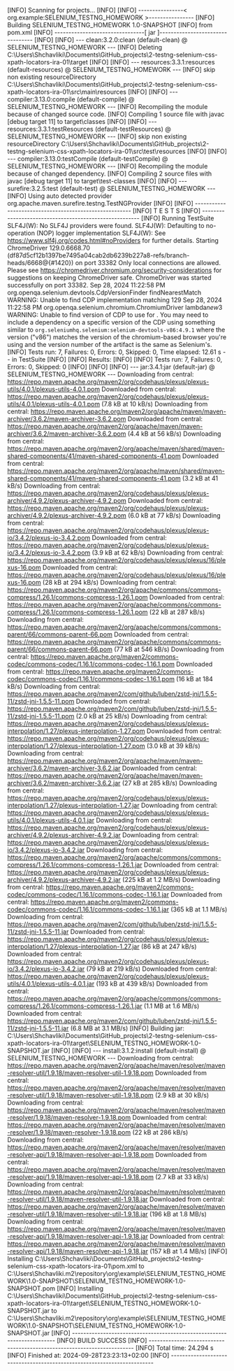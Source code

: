 [INFO] Scanning for projects...
[INFO]
[INFO] ----------------< org.example:SELENIUM_TESTNG_HOMEWORK >----------------
[INFO] Building SELENIUM_TESTNG_HOMEWORK 1.0-SNAPSHOT
[INFO]   from pom.xml
[INFO] --------------------------------[ jar ]---------------------------------
[INFO]
[INFO] --- clean:3.2.0:clean (default-clean) @ SELENIUM_TESTNG_HOMEWORK ---
[INFO] Deleting C:\Users\Shchavliki\Documents\GitHub\_projects\2-testng-selenium-css-xpath-locators-ira-01\target
[INFO]
[INFO] --- resources:3.3.1:resources (default-resources) @ SELENIUM_TESTNG_HOMEWORK ---
[INFO] skip non existing resourceDirectory C:\Users\Shchavliki\Documents\GitHub\_projects\2-testng-selenium-css-xpath-locators-ira-01\src\main\resources
[INFO]
[INFO] --- compiler:3.13.0:compile (default-compile) @ SELENIUM_TESTNG_HOMEWORK ---
[INFO] Recompiling the module because of changed source code.
[INFO] Compiling 1 source file with javac [debug target 11] to target\classes
[INFO]
[INFO] --- resources:3.3.1:testResources (default-testResources) @ SELENIUM_TESTNG_HOMEWORK ---
[INFO] skip non existing resourceDirectory C:\Users\Shchavliki\Documents\GitHub\_projects\2-testng-selenium-css-xpath-locators-ira-01\src\test\resources
[INFO]
[INFO] --- compiler:3.13.0:testCompile (default-testCompile) @ SELENIUM_TESTNG_HOMEWORK ---
[INFO] Recompiling the module because of changed dependency.
[INFO] Compiling 2 source files with javac [debug target 11] to target\test-classes
[INFO]
[INFO] --- surefire:3.2.5:test (default-test) @ SELENIUM_TESTNG_HOMEWORK ---
[INFO] Using auto detected provider org.apache.maven.surefire.testng.TestNGProvider
[INFO]
[INFO] -------------------------------------------------------
[INFO]  T E S T S
[INFO] -------------------------------------------------------
[INFO] Running TestSuite
SLF4J(W): No SLF4J providers were found.
SLF4J(W): Defaulting to no-operation (NOP) logger implementation
SLF4J(W): See https://www.slf4j.org/codes.html#noProviders for further details.
Starting ChromeDriver 129.0.6668.70 (df87d5cf12b1397be7495a04cab2db6239b227a8-refs/branch-heads/6668@{#1420}) on port 33382
Only local connections are allowed.
Please see https://chromedriver.chromium.org/security-considerations for suggestions on keeping ChromeDriver safe.
ChromeDriver was started successfully on port 33382.
Sep 28, 2024 11:22:58 PM org.openqa.selenium.devtools.CdpVersionFinder findNearestMatch
WARNING: Unable to find CDP implementation matching 129
Sep 28, 2024 11:22:58 PM org.openqa.selenium.chromium.ChromiumDriver lambda$new$3
WARNING: Unable to find version of CDP to use for . You may need to include a dependency on a specific version of the CDP using something similar to `org.seleniumhq.selenium:selenium-devtools-v86:4.9.1` where the version ("v86") matches the version of the chromium-based browser you're using and the version number of the artifact is the same as Selenium's.
[INFO] Tests run: 7, Failures: 0, Errors: 0, Skipped: 0, Time elapsed: 12.61 s -- in TestSuite
[INFO]
[INFO] Results:
[INFO]
[INFO] Tests run: 7, Failures: 0, Errors: 0, Skipped: 0
[INFO]
[INFO]
[INFO] --- jar:3.4.1:jar (default-jar) @ SELENIUM_TESTNG_HOMEWORK ---
Downloading from central: https://repo.maven.apache.org/maven2/org/codehaus/plexus/plexus-utils/4.0.1/plexus-utils-4.0.1.pom
Downloaded from central: https://repo.maven.apache.org/maven2/org/codehaus/plexus/plexus-utils/4.0.1/plexus-utils-4.0.1.pom (7.8 kB at 10 kB/s)
Downloading from central: https://repo.maven.apache.org/maven2/org/apache/maven/maven-archiver/3.6.2/maven-archiver-3.6.2.pom
Downloaded from central: https://repo.maven.apache.org/maven2/org/apache/maven/maven-archiver/3.6.2/maven-archiver-3.6.2.pom (4.4 kB at 56 kB/s)
Downloading from central: https://repo.maven.apache.org/maven2/org/apache/maven/shared/maven-shared-components/41/maven-shared-components-41.pom
Downloaded from central: https://repo.maven.apache.org/maven2/org/apache/maven/shared/maven-shared-components/41/maven-shared-components-41.pom (3.2 kB at 41 kB/s)
Downloading from central: https://repo.maven.apache.org/maven2/org/codehaus/plexus/plexus-archiver/4.9.2/plexus-archiver-4.9.2.pom
Downloaded from central: https://repo.maven.apache.org/maven2/org/codehaus/plexus/plexus-archiver/4.9.2/plexus-archiver-4.9.2.pom (6.0 kB at 77 kB/s)
Downloading from central: https://repo.maven.apache.org/maven2/org/codehaus/plexus/plexus-io/3.4.2/plexus-io-3.4.2.pom
Downloaded from central: https://repo.maven.apache.org/maven2/org/codehaus/plexus/plexus-io/3.4.2/plexus-io-3.4.2.pom (3.9 kB at 62 kB/s)
Downloading from central: https://repo.maven.apache.org/maven2/org/codehaus/plexus/plexus/16/plexus-16.pom
Downloaded from central: https://repo.maven.apache.org/maven2/org/codehaus/plexus/plexus/16/plexus-16.pom (28 kB at 294 kB/s)
Downloading from central: https://repo.maven.apache.org/maven2/org/apache/commons/commons-compress/1.26.1/commons-compress-1.26.1.pom
Downloaded from central: https://repo.maven.apache.org/maven2/org/apache/commons/commons-compress/1.26.1/commons-compress-1.26.1.pom (22 kB at 287 kB/s)
Downloading from central: https://repo.maven.apache.org/maven2/org/apache/commons/commons-parent/66/commons-parent-66.pom
Downloaded from central: https://repo.maven.apache.org/maven2/org/apache/commons/commons-parent/66/commons-parent-66.pom (77 kB at 546 kB/s)
Downloading from central: https://repo.maven.apache.org/maven2/commons-codec/commons-codec/1.16.1/commons-codec-1.16.1.pom
Downloaded from central: https://repo.maven.apache.org/maven2/commons-codec/commons-codec/1.16.1/commons-codec-1.16.1.pom (16 kB at 184 kB/s)
Downloading from central: https://repo.maven.apache.org/maven2/com/github/luben/zstd-jni/1.5.5-11/zstd-jni-1.5.5-11.pom
Downloaded from central: https://repo.maven.apache.org/maven2/com/github/luben/zstd-jni/1.5.5-11/zstd-jni-1.5.5-11.pom (2.0 kB at 25 kB/s)
Downloading from central: https://repo.maven.apache.org/maven2/org/codehaus/plexus/plexus-interpolation/1.27/plexus-interpolation-1.27.pom
Downloaded from central: https://repo.maven.apache.org/maven2/org/codehaus/plexus/plexus-interpolation/1.27/plexus-interpolation-1.27.pom (3.0 kB at 39 kB/s)
Downloading from central: https://repo.maven.apache.org/maven2/org/apache/maven/maven-archiver/3.6.2/maven-archiver-3.6.2.jar
Downloaded from central: https://repo.maven.apache.org/maven2/org/apache/maven/maven-archiver/3.6.2/maven-archiver-3.6.2.jar (27 kB at 285 kB/s)
Downloading from central: https://repo.maven.apache.org/maven2/org/codehaus/plexus/plexus-interpolation/1.27/plexus-interpolation-1.27.jar
Downloading from central: https://repo.maven.apache.org/maven2/org/codehaus/plexus/plexus-utils/4.0.1/plexus-utils-4.0.1.jar
Downloading from central: https://repo.maven.apache.org/maven2/org/codehaus/plexus/plexus-archiver/4.9.2/plexus-archiver-4.9.2.jar
Downloading from central: https://repo.maven.apache.org/maven2/org/codehaus/plexus/plexus-io/3.4.2/plexus-io-3.4.2.jar
Downloading from central: https://repo.maven.apache.org/maven2/org/apache/commons/commons-compress/1.26.1/commons-compress-1.26.1.jar
Downloaded from central: https://repo.maven.apache.org/maven2/org/codehaus/plexus/plexus-archiver/4.9.2/plexus-archiver-4.9.2.jar (225 kB at 1.2 MB/s)
Downloading from central: https://repo.maven.apache.org/maven2/commons-codec/commons-codec/1.16.1/commons-codec-1.16.1.jar
Downloaded from central: https://repo.maven.apache.org/maven2/commons-codec/commons-codec/1.16.1/commons-codec-1.16.1.jar (365 kB at 1.1 MB/s)
Downloading from central: https://repo.maven.apache.org/maven2/com/github/luben/zstd-jni/1.5.5-11/zstd-jni-1.5.5-11.jar
Downloaded from central: https://repo.maven.apache.org/maven2/org/codehaus/plexus/plexus-interpolation/1.27/plexus-interpolation-1.27.jar (86 kB at 247 kB/s)
Downloaded from central: https://repo.maven.apache.org/maven2/org/codehaus/plexus/plexus-io/3.4.2/plexus-io-3.4.2.jar (79 kB at 219 kB/s)
Downloaded from central: https://repo.maven.apache.org/maven2/org/codehaus/plexus/plexus-utils/4.0.1/plexus-utils-4.0.1.jar (193 kB at 439 kB/s)
Downloaded from central: https://repo.maven.apache.org/maven2/org/apache/commons/commons-compress/1.26.1/commons-compress-1.26.1.jar (1.1 MB at 1.6 MB/s)
Downloaded from central: https://repo.maven.apache.org/maven2/com/github/luben/zstd-jni/1.5.5-11/zstd-jni-1.5.5-11.jar (6.8 MB at 3.1 MB/s)
[INFO] Building jar: C:\Users\Shchavliki\Documents\GitHub\_projects\2-testng-selenium-css-xpath-locators-ira-01\target\SELENIUM_TESTNG_HOMEWORK-1.0-SNAPSHOT.jar
[INFO]
[INFO] --- install:3.1.2:install (default-install) @ SELENIUM_TESTNG_HOMEWORK ---
Downloading from central: https://repo.maven.apache.org/maven2/org/apache/maven/resolver/maven-resolver-util/1.9.18/maven-resolver-util-1.9.18.pom
Downloaded from central: https://repo.maven.apache.org/maven2/org/apache/maven/resolver/maven-resolver-util/1.9.18/maven-resolver-util-1.9.18.pom (2.9 kB at 30 kB/s)
Downloading from central: https://repo.maven.apache.org/maven2/org/apache/maven/resolver/maven-resolver/1.9.18/maven-resolver-1.9.18.pom
Downloaded from central: https://repo.maven.apache.org/maven2/org/apache/maven/resolver/maven-resolver/1.9.18/maven-resolver-1.9.18.pom (22 kB at 286 kB/s)
Downloading from central: https://repo.maven.apache.org/maven2/org/apache/maven/resolver/maven-resolver-api/1.9.18/maven-resolver-api-1.9.18.pom
Downloaded from central: https://repo.maven.apache.org/maven2/org/apache/maven/resolver/maven-resolver-api/1.9.18/maven-resolver-api-1.9.18.pom (2.7 kB at 33 kB/s)
Downloading from central: https://repo.maven.apache.org/maven2/org/apache/maven/resolver/maven-resolver-util/1.9.18/maven-resolver-util-1.9.18.jar
Downloaded from central: https://repo.maven.apache.org/maven2/org/apache/maven/resolver/maven-resolver-util/1.9.18/maven-resolver-util-1.9.18.jar (196 kB at 1.8 MB/s)
Downloading from central: https://repo.maven.apache.org/maven2/org/apache/maven/resolver/maven-resolver-api/1.9.18/maven-resolver-api-1.9.18.jar
Downloaded from central: https://repo.maven.apache.org/maven2/org/apache/maven/resolver/maven-resolver-api/1.9.18/maven-resolver-api-1.9.18.jar (157 kB at 1.4 MB/s)
[INFO] Installing C:\Users\Shchavliki\Documents\GitHub\_projects\2-testng-selenium-css-xpath-locators-ira-01\pom.xml to C:\Users\Shchavliki\.m2\repository\org\example\SELENIUM_TESTNG_HOMEWORK\1.0-SNAPSHOT\SELENIUM_TESTNG_HOMEWORK-1.0-SNAPSHOT.pom
[INFO] Installing C:\Users\Shchavliki\Documents\GitHub\_projects\2-testng-selenium-css-xpath-locators-ira-01\target\SELENIUM_TESTNG_HOMEWORK-1.0-SNAPSHOT.jar to C:\Users\Shchavliki\.m2\repository\org\example\SELENIUM_TESTNG_HOMEWORK\1.0-SNAPSHOT\SELENIUM_TESTNG_HOMEWORK-1.0-SNAPSHOT.jar
[INFO] ------------------------------------------------------------------------
[INFO] BUILD SUCCESS
[INFO] ------------------------------------------------------------------------
[INFO] Total time:  24.294 s
[INFO] Finished at: 2024-09-28T23:23:13+02:00
[INFO] ------------------------------------------------------------------------